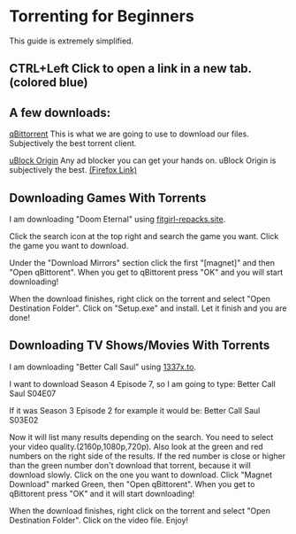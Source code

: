 # Torrenting for Beginners
This guide is extremely simplified.

## CTRL+Left Click to open a link in a new tab. (colored blue)

## A few downloads: 
[qBittorrent](https://www.qbittorrent.org/download.php) This is what we are going to use to download our files. Subjectively the best torrent client.

[uBlock Origin](https://chrome.google.com/webstore/detail/ublock-origin/cjpalhdlnbpafiamejdnhcphjbkeiagm?hl=en) Any ad blocker you can get your hands on. uBlock Origin is subjectively the best. [(Firefox Link)](https://addons.mozilla.org/en-US/firefox/addon/ublock-origin/)

## Downloading Games With Torrents
I am downloading "Doom Eternal" using [fitgirl-repacks.site](https://fitgirl-repacks.site/). 

Click the search icon at the top right and search the game you want. Click the game you want to download. 

Under the "Download Mirrors" section click the first "[magnet]" and then "Open qBittorent". When you get to qBittorent press "OK" and you will start downloading!

When the download finishes, right click on the torrent and select "Open Destination Folder". Click on "Setup.exe" and install. Let it finish and you are done!

## Downloading TV Shows/Movies With Torrents
I am downloading "Better Call Saul" using [1337x.to](https://1337x.to). 

I want to download Season 4 Episode 7, so I am going to type: Better Call Saul S04E07

If it was Season 3 Episode 2 for example it would be: Better Call Saul S03E02

Now it will list many results depending on the search. You need to select your video quality.(2160p,1080p,720p). Also look at the green and red numbers on the right side of the results. If the red number is close or higher than the green number don't download that torrent, because it will download slowly. Click on the one you want to download. Click "Magnet Download" marked Green, then "Open qBittorent". When you get to qBittorent press "OK" and it will start downloading!

When the download finishes, right click on the torrent and select "Open Destination Folder". Click on the video file. Enjoy!

